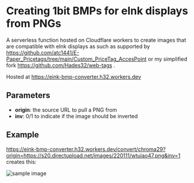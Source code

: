 # Creating 1bit BMPs for eInk displays from PNGs

A serverless function hosted on Cloudflare workers to create images that are compatible with eInk displays as such as supported by https://github.com/atc1441/E-Paper_Pricetags/tree/main/Custom_PriceTag_AccesPoint or my simplified fork https://github.com/Hades32/web-tags .

Hosted at https://eink-bmp-converter.h32.workers.dev

## Parameters
* **origin**: the source URL to pull a PNG from
* **inv**: 0/1 to indicate if the image should be inverted

## Example

https://eink-bmp-converter.h32.workers.dev/convert/chroma29?origin=https://s20.directupload.net/images/220111/wtuiao47.png&inv=1
creates this:

![sample image](https://eink-bmp-converter.h32.workers.dev/convert/chroma29?origin=https://s20.directupload.net/images/220111/wtuiao47.png&inv=1)
